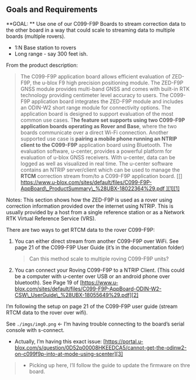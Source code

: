 
## Goals and Requirements
**GOAL: **  Use one of our C099-F9P Boards to stream correction data to the other board in a way that could scale to streaming data to multiple boards (multiple rovers).
* 1:N Base station to rovers
* Long range - say 300 feet ish.

From the product description: 
> The C099-F9P application board allows efficient evaluation of ZED-F9P, the u-blox F9 high precision positioning module. The ZED-F9P GNSS module provides multi-band GNSS and comes with built-in RTK technology providing centimeter level accuracy to users. The C099-F9P application board integrates the ZED-F9P module and includes an ODIN-W2 short range module for connectivity options. The application board is designed to support evaluation of the most common use cases. T**he feature set supports using two C099-F9P application boards operating as Rover and Base**, where the two boards communicate over a direct Wi-Fi connection. Another supported use case is **pairing a mobile phone running an NTRIP client to the C099-F9P** application board using Bluetooth. The evaluation software, u-center, provides a powerful platform for evaluation of u-blox GNSS receivers. With u-center, data can be logged as well as visualized in real time. The u-center software contains an NTRIP server/client which can be used to manage the **RTCM** correction stream from/to a C099-F9P application board. [[] https://www.u-blox.com/sites/default/files/C099-F9P-AppBoard\_ProductSummary\_%28UBX-18022364%29.pdf ][1][1]


Notes: This section shows how the ZED-F9P is used as a rover using correction information provided over the
internet using NTRIP. This is usually provided by a host from a single reference station or as a Network
RTK Virtual Reference Service (VRS). 

There are two ways to get RTCM data to the rover C099-F9P:
1. You can either direct stream from another C099-F9P over WiFi. See page 21 of the C099-F9P User Guide (it’s in the documentation folder)
	> Can this method scale to multiple roving C099-F9P units?
2. You can connect your Roving C099-F9P to a NTRIP Client.  (This could be a computer with u-center over USB or an android phone over bluetooth).  See Page 19 of [https://www.u-blox.com/sites/default/files/C099-F9P-AppBoard-ODIN-W2-CSW\_UserGuide\_%28UBX-18055649%29.pdf][2]

I’m following the setup on page 21 of the C099-F9P user guide (stream RTCM data to the rover over wifi).

See `./imgs/img0.png` \<- I’m having trouble connecting to the board’s serial console with s-connect.
* Actually, I’m having this exact issue: [https://portal.u-blox.com/s/question/0D52p00008HKEEDCA5/cannot-get-the-odinw2-on-c099f9p-into-at-mode-using-scenter][3]
> * Picking up here, I’ll follow the guide to update the firmware on thre board.

[1]:	https://www.u-blox.com/sites/default/files/C099-F9P-AppBoard_ProductSummary_%28UBX-18022364%29.pdf
[2]:	https://www.u-blox.com/sites/default/files/C099-F9P-AppBoard-ODIN-W2-CSW_UserGuide_%28UBX-18055649%29.pdf
[3]:	https://portal.u-blox.com/s/question/0D52p00008HKEEDCA5/cannot-get-the-odinw2-on-c099f9p-into-at-mode-using-scenter